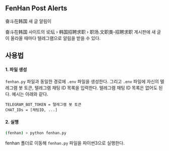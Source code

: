 ## FenHan Post Alerts

奋斗在韩国 새 글 알림이

奋斗在韩国 사이트의 论坛 › 韩国招聘求职 › 职场.文职类-招聘求职 게시판에 새 글이 올라올 때마다 텔레그램으로 알림을 받을 수 있다.

## 사용법

#### 1. 파일 생성

`fenhan.py` 파일과 동일한 경로에 `.env` 파일을 생성한다. 그리고 `.env` 파일에 자신의 텔레그램 봇 토큰, 텔레그램 채팅 ID 목록을 입력한다. 텔레그램 채팅 ID 목록은 없어도 된다. 예시는 아래와 같다.

```
TELEGRAM_BOT_TOKEN = 텔레그램 봇 토큰
CHAT_IDs = [채팅ID, ...]
```

#### 2. 실행

```zsh
(fenhan) > python fenhan.py
```

fenhan 폴더로 이동해 `fenhan.py` 파일을 파이썬3으로 실행한다.